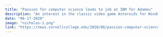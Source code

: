 ```yaml
---
title: "Passion for computer science leads to job at IBM for Adamou"
description: "An interest in the classic video game Asteroids for Windows 98 spawned a passion for computer science at a young age for Nicholas Adamou ՚20."
date: "06-17-2020"
image: "nicholas-1.png"
link: "https://news.cornellcollege.edu/2020/06/passion-computer-science-leads-job-ibm-adamou-՚20/"
---
```

